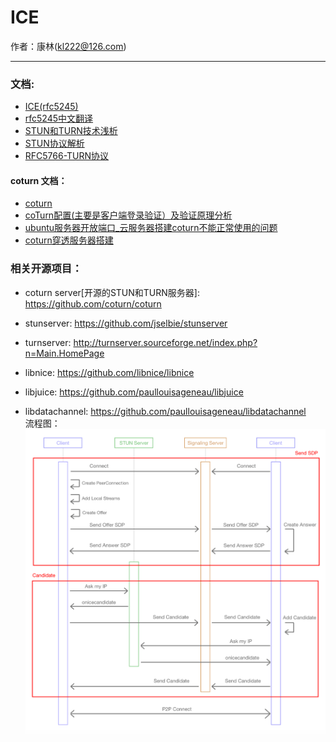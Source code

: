 # ICE
作者：康林(kl222@126.com)

-----------------------

### 文档:

- [ICE(rfc5245)](https://www.ietf.org/rfc/rfc5245.txt)
- [rfc5245中文翻译](https://blog.csdn.net/tommy1boy/article/details/81941553)
- [STUN和TURN技术浅析](http://www.h3c.com/cn/d_201206/922128_30005_0.htm)
- [STUN协议解析](https://blog.csdn.net/momo0853/article/details/105387675#Symmetric_176)
- [RFC5766-TURN协议](https://blog.csdn.net/shenxin870409/article/details/42978693/)

#### coturn 文档：
- [coturn](coturn.md)
- [coTurn配置(主要是客户端登录验证）及验证原理分析](https://blog.csdn.net/gamereborn/article/details/80211358)
- [ubuntu服务器开放端口_云服务器搭建coturn不能正常使用的问题](https://blog.csdn.net/weixin_39828457/article/details/110489140)
- [coturn穿透服务器搭建](https://www.jianshu.com/p/915eab39476d)

### 相关开源项目：
- coturn server[开源的STUN和TURN服务器]: https://github.com/coturn/coturn
- stunserver: https://github.com/jselbie/stunserver
- turnserver: http://turnserver.sourceforge.net/index.php?n=Main.HomePage

- libnice: https://github.com/libnice/libnice
- libjuice: https://github.com/paullouisageneau/libjuice

- libdatachannel: https://github.com/paullouisageneau/libdatachannel  
流程图：
[![](image/90006003-b10ac900-dcca-11ea-8d3d-f1dca799f031.png)](image/90006003-b10ac900-dcca-11ea-8d3d-f1dca799f031.png)
